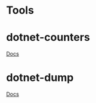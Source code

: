 # Tools

# dotnet-counters
[Docs](https://learn.microsoft.com/en-us/dotnet/core/diagnostics/dotnet-counters)

# dotnet-dump
[Docs](https://learn.microsoft.com/en-us/dotnet/core/diagnostics/dotnet-dump)
